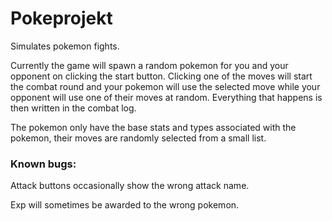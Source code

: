 # Pokeprojekt

Simulates pokemon fights.

Currently the game will spawn a random pokemon for you and your opponent on clicking the start button.
Clicking one of the moves will start the combat round and your pokemon will use the selected move while your opponent will use one of their moves at random. Everything that happens is then written in the combat log.

The pokemon only have the base stats and types associated with the pokemon, their moves are randomly selected from a small list.

### Known bugs:

Attack buttons occasionally show the wrong attack name.

Exp will sometimes be awarded to the wrong pokemon.

